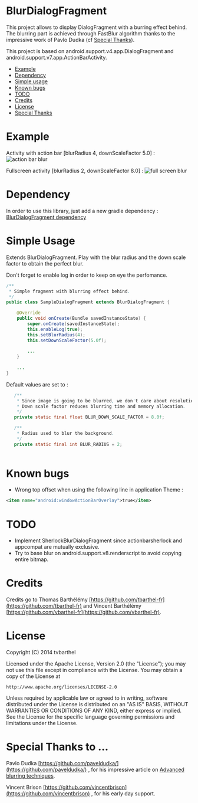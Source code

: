 BlurDialogFragment
==================

This project allows to display DialogFragment with a burring effect behind. The blurring part is achieved through FastBlur algorithm thanks to the impressive work of Pavlo Dudka (cf [Special Thanks](https://github.com/tvbarthel/BlurDialogFragment/#special-thanks-to-)). 

This project is based on android.support.v4.app.DialogFragment and android.support.v7.app.ActionBarActivity.

* [Example](https://github.com/tvbarthel/BlurDialogFragment/#example)
* [Dependency](https://github.com/tvbarthel/BlurDialogFragment/#dependency)
* [Simple usage](https://github.com/tvbarthel/BlurDialogFragment/#simple-usage)
* [Known bugs](https://github.com/tvbarthel/BlurDialogFragment/#known-bugs)
* [TODO](https://github.com/tvbarthel/BlurDialogFragment/#todo)
* [Credits](https://github.com/tvbarthel/BlurDialogFragment/#credits)
* [License](https://github.com/tvbarthel/BlurDialogFragment/#license)
* [Special Thanks](https://github.com/tvbarthel/BlurDialogFragment/#special-thanks-to-)

Example
=======
Activity with action bar [blurRadius 4, downScaleFactor 5.0] : 
![action bar blur](/static/action_bar_blur.png)

Fullscreen activity [blurRadius 2, downScaleFactor 8.0] : 
![full screen blur](/static/full_screen_blur.png)

Dependency
=======
In order to use this library, just add a new gradle dependency : [BlurDialogFragment dependency](https://github.com/tvbarthel/maven#usage) 

Simple Usage
=======

Extends BlurDialogFragment. Play with the blur radius and the down scale factor to obtain the perfect blur.

Don't forget to enable log in order to keep on eye the perfomance.

```java
/**
 * Simple fragment with blurring effect behind.
 */
public class SampleDialogFragment extends BlurDialogFragment {

    @Override
    public void onCreate(Bundle savedInstanceState) {
        super.onCreate(savedInstanceState);
        this.enableLog(true);
        this.setBlurRadius(4);
        this.setDownScaleFactor(5.0f);
        
        ...
    }
    
    ...
}
```

Default values are set to : 
 ```java
    /**
     * Since image is going to be blurred, we don't care about resolution.
     * Down scale factor reduces blurring time and memory allocation.
     */
    private static final float BLUR_DOWN_SCALE_FACTOR = 8.0f;

    /**
     * Radius used to blur the background.
     */
    private static final int BLUR_RADIUS = 2;
    
```

Known bugs
=======
* Wrong top offset when using the following line in application Theme :
```xml
<item name="android:windowActionBarOverlay">true</item>
```

TODO
=======
* Implement SherlockBlurDialogFragment since actionbarsherlock and appcompat are mutually exclusive.
* Try to base blur on android.support.v8.renderscript to avoid copying entire bitmap.

Credits
========
Credits go to Thomas Barthélémy [https://github.com/tbarthel-fr](https://github.com/tbarthel-fr) and Vincent Barthélémy [https://github.com/vbarthel-fr](https://github.com/vbarthel-fr).

License
=====================
Copyright (C) 2014 tvbarthel

Licensed under the Apache License, Version 2.0 (the "License");
you may not use this file except in compliance with the License.
You may obtain a copy of the License at

    http://www.apache.org/licenses/LICENSE-2.0

Unless required by applicable law or agreed to in writing, software
distributed under the License is distributed on an "AS IS" BASIS,
WITHOUT WARRANTIES OR CONDITIONS OF ANY KIND, either express or implied.
See the License for the specific language governing permissions and
limitations under the License.

Special Thanks to ...
========
Pavlo Dudka [https://github.com/paveldudka/](https://github.com/paveldudka/) , for his impressive article on [Advanced blurring techniques](http://trickyandroid.com/advanced-blurring-techniques/).

Vincent Brison [https://github.com/vincentbrison](https://github.com/vincentbrison) , for his early day support.
